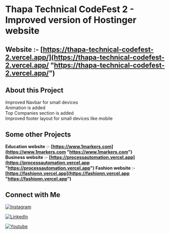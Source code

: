 # Thapa Technical CodeFest 2 - Improved version of Hostinger website

## **Website** :- **[https://thapa-technical-codefest-2.vercel.app/](https://thapa-technical-codefest-2.vercel.app/ "https://thapa-technical-codefest-2.vercel.app/")**


## **About this Project**  
Improved Navbar for small devices  
Animation is added  
Top Companies section is added  
Improved footer layout for small devices like mobile 


## **Some other Projects**  

**Education website** :- **[https://www.1markers.com](https://www.1markers.com "https://www.1markers.com")**  
**Business website** :- **[https://processautomation.vercel.app](https://processautomation.vercel.app "https://processautomation.vercel.app")**
**Fashion website** :- **[https://fashionn.vercel.app](https://fashionn.vercel.app "https://fashionn.vercel.app")**




## **Connect with Me**
[![Instagram](https://thapa-technical-codefest-2.vercel.app/images/instagram.png)](https://www.instagram.com/sahil_mtbfreestyle/ "https://www.instagram.com/sahil_mtbfreestyle/")

[![LinkedIn](https://thapa-technical-codefest-2.vercel.app/images/linkedin.png)](https://www.linkedin.com/in/sahil-dhanavade-110a49168/?original_referer=https%3A%2F%2Fthapa-technical-codefest-2.vercel.app%2F "https://www.linkedin.com/in/sahil-dhanavade-110a49168/?original_referer=https%3A%2F%2Fthapa-technical-codefest-2.vercel.app%2F")

[![Youtube](https://thapa-technical-codefest-2.vercel.app/images/youtube.png)](https://m.youtube.com/c/sahildhanawade "https://m.youtube.com/c/sahildhanawade")


